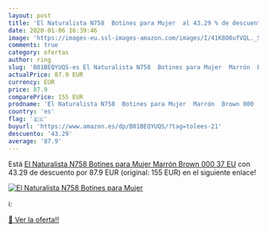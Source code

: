 ```yaml
---
layout: post
title: 'El Naturalista N758  Botines para Mujer  al 43.29 % de descuento'
date: 2020-01-06 16:39:46
image: 'https://images-eu.ssl-images-amazon.com/images/I/41K8O8ufVQL._SL200_.jpg'
comments: true
category: ofertas
author: ring
slug: 'B01BEQYUQS-es El Naturalista N758  Botines para Mujer  Marrón  Brown 000   37 EU'
actualPrice: 87.9 EUR
currency: EUR
price: 87.9
comparePrice: 155 EUR
prodname: 'El Naturalista N758  Botines para Mujer  Marrón  Brown 000   37 EU'
country: 'es'
flag: '🇪🇸'
buyurl: 'https://www.amazon.es/dp/B01BEQYUQS/?tag=tolees-21'
descuento: '43.29'
average: '87.9'
---
```


Está [El Naturalista N758  Botines para Mujer  Marrón  Brown 000   37 EU](https://www.amazon.es/dp/B01BEQYUQS/?tag=tolees-21) con 43.29 de descuento por 87.9 EUR (original: 155 EUR) en el siguiente enlace!

[![El Naturalista N758  Botines para Mujer ](https://images-eu.ssl-images-amazon.com/images/I/41K8O8ufVQL._SL200_.jpg)](https://www.amazon.es/dp/B01BEQYUQS/?tag=tolees-21)

ℹ️:


[🛒 Ver la oferta!!](https://www.amazon.es/dp/B01BEQYUQS/?tag=tolees-21)
